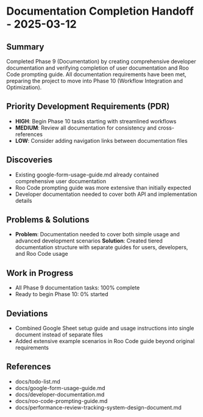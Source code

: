 # Documentation Completion Handoff - 2025-03-12

## Summary
Completed Phase 9 (Documentation) by creating comprehensive developer documentation and verifying completion of user documentation and Roo Code prompting guide. All documentation requirements have been met, preparing the project to move into Phase 10 (Workflow Integration and Optimization).

## Priority Development Requirements (PDR)
- **HIGH**: Begin Phase 10 tasks starting with streamlined workflows
- **MEDIUM**: Review all documentation for consistency and cross-references
- **LOW**: Consider adding navigation links between documentation files

## Discoveries
- Existing google-form-usage-guide.md already contained comprehensive user documentation
- Roo Code prompting guide was more extensive than initially expected
- Developer documentation needed to cover both API and implementation details

## Problems & Solutions
- **Problem**: Documentation needed to cover both simple usage and advanced development scenarios
  **Solution**: Created tiered documentation structure with separate guides for users, developers, and Roo Code usage

## Work in Progress
- All Phase 9 documentation tasks: 100% complete
- Ready to begin Phase 10: 0% started

## Deviations
- Combined Google Sheet setup guide and usage instructions into single document instead of separate files
- Added extensive example scenarios in Roo Code guide beyond original requirements

## References
- docs/todo-list.md
- docs/google-form-usage-guide.md
- docs/developer-documentation.md
- docs/roo-code-prompting-guide.md
- docs/performance-review-tracking-system-design-document.md
